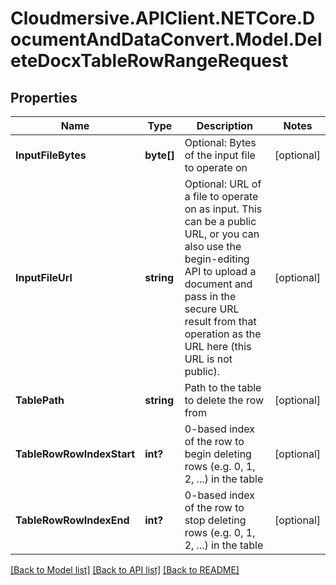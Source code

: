 # Cloudmersive.APIClient.NETCore.DocumentAndDataConvert.Model.DeleteDocxTableRowRangeRequest
## Properties

Name | Type | Description | Notes
------------ | ------------- | ------------- | -------------
**InputFileBytes** | **byte[]** | Optional: Bytes of the input file to operate on | [optional] 
**InputFileUrl** | **string** | Optional: URL of a file to operate on as input.  This can be a public URL, or you can also use the begin-editing API to upload a document and pass in the secure URL result from that operation as the URL here (this URL is not public). | [optional] 
**TablePath** | **string** | Path to the table to delete the row from | [optional] 
**TableRowRowIndexStart** | **int?** | 0-based index of the row to begin deleting rows (e.g. 0, 1, 2, ...) in the table | [optional] 
**TableRowRowIndexEnd** | **int?** | 0-based index of the row to stop deleting rows (e.g. 0, 1, 2, ...) in the table | [optional] 

[[Back to Model list]](../README.md#documentation-for-models) [[Back to API list]](../README.md#documentation-for-api-endpoints) [[Back to README]](../README.md)


